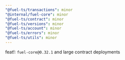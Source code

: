 ```yaml
---
"@fuel-ts/transactions": minor
"@internal/fuel-core": minor
"@fuel-ts/contract": minor
"@fuel-ts/versions": minor
"@fuel-ts/account": minor
"@fuel-ts/errors": minor
"@fuel-ts/utils": minor
---
```


feat!: `fuel-core@0.32.1` and large contract deployments
